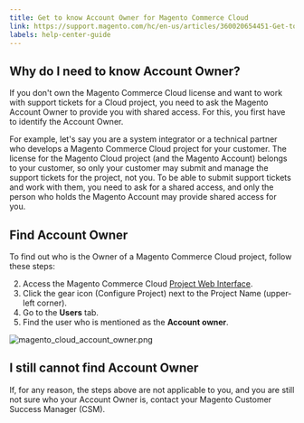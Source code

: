 ```yaml
---
title: Get to know Account Owner for Magento Commerce Cloud
link: https://support.magento.com/hc/en-us/articles/360020654451-Get-to-know-Account-Owner-for-Magento-Commerce-Cloud
labels: help-center-guide
---
```


Why do I need to know Account Owner?
------------------------------------

 If you don't own the Magento Commerce Cloud license and want to work with support tickets for a Cloud project, you need to ask the Magento Account Owner to provide you with shared access. For this, you first have to identify the Account Owner.

 For example, let's say you are a system integrator or a technical partner who develops a Magento Commerce Cloud project for your customer. The license for the Magento Cloud project (and the Magento Account) belongs to your customer, so only your customer may submit and manage the support tickets for the project, not you. To be able to submit support tickets and work with them, you need to ask for a shared access, and only the person who holds the Magento Account may provide shared access for you.

 Find Account Owner
------------------

 To find out who is the Owner of a Magento Commerce Cloud project, follow these steps:

 
 2. Access the Magento Commerce Cloud [Project Web Interface](http://devdocs.magento.com/guides/v2.2/cloud/project/projects.html).
 4. Click the gear icon (Configure Project) next to the Project Name (upper-left corner).
 6. Go to the **Users** tab.
 8. Find the user who is mentioned as the **Account owner**.
 
  

 ![magento_cloud_account_owner.png](https://support.magento.com/hc/article_attachments/360016623511/magento_cloud_account_owner.png)

 I still cannot find Account Owner
---------------------------------

 If, for any reason, the steps above are not applicable to you, and you are still not sure who your Account Owner is, contact your Magento Customer Success Manager (CSM).

